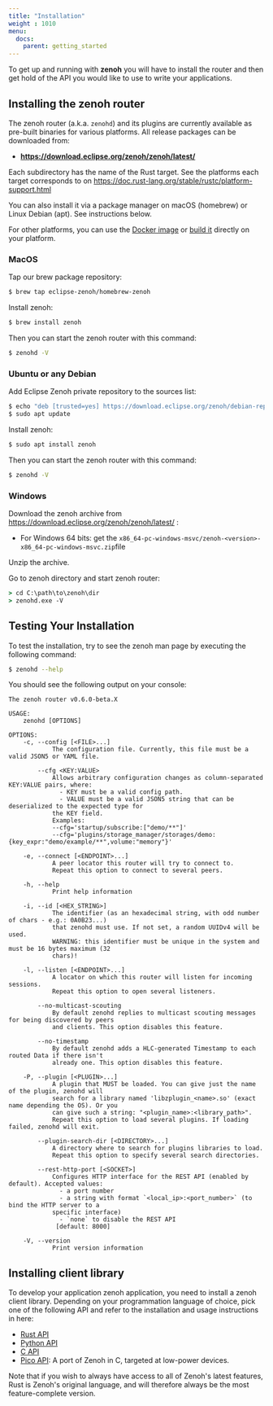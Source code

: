 ```yaml
---
title: "Installation"
weight : 1010
menu:
  docs:
    parent: getting_started
---
```


To get up and running with <b>zenoh</b> you will have to install the router and then get hold of the API you would like to use to write your applications. 

## Installing the zenoh router
The zenoh router (a.k.a. `zenohd`) and its plugins are currently available as pre-built binaries for various platforms. All release packages can be downloaded from:  
  -  **https://download.eclipse.org/zenoh/zenoh/latest/**

Each subdirectory has the name of the Rust target. See the platforms each target corresponds to on https://doc.rust-lang.org/stable/rustc/platform-support.html

You can also install it via a package manager on macOS (homebrew) or Linux Debian (apt). See instructions below.

For other platforms, you can use the [Docker image](./quick-test#run-zenoh-in-docker) or [build it](https://github.com/eclipse-zenoh/zenoh#how-to-build-it) directly on your platform.

### MacOS
Tap our brew package repository:

```bash
$ brew tap eclipse-zenoh/homebrew-zenoh
```

Install zenoh:

```bash
$ brew install zenoh
```

Then you can start the zenoh router with this command:
```bash
$ zenohd -V
```

### Ubuntu or any Debian

Add Eclipse Zenoh private repository to the sources list:

```bash
$ echo "deb [trusted=yes] https://download.eclipse.org/zenoh/debian-repo/ /" | sudo tee -a /etc/apt/sources.list > /dev/null
$ sudo apt update
```

Install zenoh:

```bash
$ sudo apt install zenoh 
```
 
Then you can start the zenoh router with this command:

```bash
$ zenohd -V
```

### Windows

Download the zenoh archive from https://download.eclipse.org/zenoh/zenoh/latest/ :
- For Windows 64 bits: get the `x86_64-pc-windows-msvc/zenoh-<version>-x86_64-pc-windows-msvc.zip`file

Unzip the archive.

Go to zenoh directory and start zenoh router:

```cmd
> cd C:\path\to\zenoh\dir
> zenohd.exe -V
```

## Testing Your Installation
To test the installation, try to see the zenoh man page by executing the following command:

```bash
$ zenohd --help
```
You should see the following output on your console:

```text
The zenoh router v0.6.0-beta.X

USAGE:
    zenohd [OPTIONS]

OPTIONS:
    -c, --config [<FILE>...]
            The configuration file. Currently, this file must be a valid JSON5 or YAML file.

        --cfg <KEY:VALUE>
            Allows arbitrary configuration changes as column-separated KEY:VALUE pairs, where:
              - KEY must be a valid config path.
              - VALUE must be a valid JSON5 string that can be deserialized to the expected type for
            the KEY field.
            Examples:
            --cfg='startup/subscribe:["demo/**"]'
            --cfg='plugins/storage_manager/storages/demo:{key_expr:"demo/example/**",volume:"memory"}'

    -e, --connect [<ENDPOINT>...]
            A peer locator this router will try to connect to.
            Repeat this option to connect to several peers.

    -h, --help
            Print help information

    -i, --id [<HEX_STRING>]
            The identifier (as an hexadecimal string, with odd number of chars - e.g.: 0A0B23...)
            that zenohd must use. If not set, a random UUIDv4 will be used.
            WARNING: this identifier must be unique in the system and must be 16 bytes maximum (32
            chars)!

    -l, --listen [<ENDPOINT>...]
            A locator on which this router will listen for incoming sessions.
            Repeat this option to open several listeners.

        --no-multicast-scouting
            By default zenohd replies to multicast scouting messages for being discovered by peers
            and clients. This option disables this feature.

        --no-timestamp
            By default zenohd adds a HLC-generated Timestamp to each routed Data if there isn't
            already one. This option disables this feature.

    -P, --plugin [<PLUGIN>...]
            A plugin that MUST be loaded. You can give just the name of the plugin, zenohd will
            search for a library named 'libzplugin_<name>.so' (exact name depending the OS). Or you
            can give such a string: "<plugin_name>:<library_path>".
            Repeat this option to load several plugins. If loading failed, zenohd will exit.

        --plugin-search-dir [<DIRECTORY>...]
            A directory where to search for plugins libraries to load.
            Repeat this option to specify several search directories.

        --rest-http-port [<SOCKET>]
            Configures HTTP interface for the REST API (enabled by default). Accepted values:
              - a port number
              - a string with format `<local_ip>:<port_number>` (to bind the HTTP server to a
            specific interface)
              - `none` to disable the REST API
             [default: 8000]

    -V, --version
            Print version information
```

## Installing client library
To develop your application zenoh application, you need to install a zenoh client library.
Depending on your programmation language of choice, pick one of the following API and refer to the installation and usage instructions in here:

- [Rust API](https://crates.io/crates/zenoh)
- [Python API](https://github.com/eclipse-zenoh/zenoh-python)
- [C API](https://github.com/eclipse-zenoh/zenoh-c)
- [Pico API](https://github.com/eclipse-zenoh/zenoh-pico): A port of Zenoh in C, targeted at low-power devices.

Note that if you wish to always have access to all of Zenoh's latest features, Rust is Zenoh's original language, and will therefore always be the most feature-complete version.